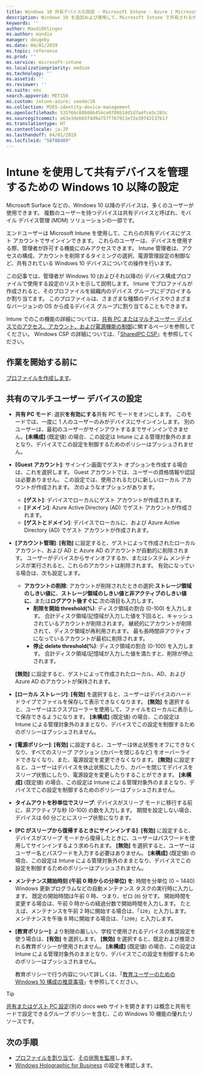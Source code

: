 ```yaml
---
title: Windows 10 共有デバイスの設定 - Microsoft Intune - Azure | Microsoft Docs
description: Windows 10 を追加および使用して、Microsoft Intune で共有されるか複数のユーザーによって使用されるデバイスを構成します。 すべての設定と、Microsoft Surface などのデバイスでのその動作のリストを参照してください。 デバイス構成プロファイルで、ゲスト アカウントの制御、アカウントの管理、非アクティブなアカウントの削除、ローカル ストレージへの保存の許可または禁止、電源とスリープのオプションの設定、更新プログラムをインストールするタイミングの選択、および教育環境でのデバイスの使用を行います。
keywords: ''
author: MandiOhlinger
ms.author: mandia
manager: dougeby
ms.date: 04/01/2019
ms.topic: reference
ms.prod: ''
ms.service: microsoft-intune
ms.localizationpriority: medium
ms.technology: ''
ms.assetid: ''
ms.reviewer: ''
ms.suite: ems
search.appverid: MET150
ms.custom: intune-azure; seodec18
ms.collection: M365-identity-device-management
ms.openlocfilehash: 535f66c68b066454ce9706b1dd1d7a4fce5c265c
ms.sourcegitcommit: e63e3debb5f4d9a757f767913e72e39742137b17
ms.translationtype: HT
ms.contentlocale: ja-JP
ms.lasthandoff: 04/01/2019
ms.locfileid: "58788489"
---
```

# <a name="windows-10-and-later-settings-to-manage-shared-devices-using-intune"></a>Intune を使用して共有デバイスを管理するための Windows 10 以降の設定

Microsoft Surface などの、Windows 10 以降のデバイスは、多くのユーザーが使用できます。 複数のユーザーを持つデバイスは共有デバイスと呼ばれ、モバイル デバイス管理 (MDM) ソリューションの一部です。

エンドユーザーは Microsoft Intune を使用して、これらの共有デバイスにゲスト アカウントでサインインできます。 これらのユーザーは、デバイスを使用する際、管理者が許可する機能にのみアクセスできます。 Intune 管理者は、アクセスの構成、アカウントを削除するタイミングの選択、電源管理設定の制御など、共有されている Windows 10 デバイスについての操作を行います。

この記事では、管理者が Windows 10 (およびそれ以降の) デバイス構成プロファイルで使用する設定のリストを示して説明します。 Intune でプロファイルが作成されると、そのプロファイルを組織内のデバイス グループにデプロイするか割り当てます。 このプロファイルは、さまざまな種類のデバイスやさまざまなバージョンの OS から成るデバイス グループに割り当てることもできます。

Intune でのこの機能の詳細については、[共有 PC またはマルチユーザー デバイスでのアクセス、アカウント、および電源機能の制御](shared-user-device-settings.md)に関するページを参照してください。 Windows CSP の詳細については、「[SharedPC CSP](https://docs.microsoft.com/windows/client-management/mdm/sharedpc-csp)」を参照してください。

## <a name="before-your-begin"></a>作業を開始する前に

[プロファイルを作成します](shared-user-device-settings.md)。

## <a name="shared-multi-user-device-settings"></a>共有のマルチユーザー デバイスの設定

- **共有 PC モード**: 選択**を有効にする**共有 PC モードをオンにします。 このモードでは、一度に 1 人のユーザーのみがデバイスにサインインします。 別のユーザーは、最初のユーザーがサインアウトするまでサインインできません。**[未構成]** (既定値) の場合、この設定は Intune による管理対象外のままとなり、デバイスでこの設定を制御するためのポリシーはプッシュされません。
- **[Guest アカウント]**: サインイン画面でゲスト オプションを作成する場合は、これを選択します。 Guest アカウントでは、ユーザーの資格情報や認証は必要ありません。 この設定では、使用されるたびに新しいローカル アカウントが作成されます。 次のようなオプションがあります。
  - **[ゲスト]**: デバイスでローカルにゲスト アカウントが作成されます。
  - **[ドメイン]**: Azure Active Directory (AD) でゲスト アカウントが作成されます。
  - **[ゲストとドメイン]**: デバイスでローカルに、および Azure Active Directory (AD) でゲスト アカウントが作成されます。
- **[アカウント管理]**: **[有効]** に設定すると、ゲストによって作成されたローカル アカウント、および AD と Azure AD のアカウントが自動的に削除されます。 ユーザーがデバイスからサインオフするか、またはシステム メンテナンスが実行されると、これらのアカウントは削除されます。 有効になっている場合は、次も設定します。
  - **アカウントの削除**: アカウントが削除されたときの選択:**ストレージ領域のしきい値に**、**ストレージ領域のしきい値と非アクティブのしきい値に**、または**ログアウト後すぐに**.次の項目も入力します。
    - **削除を開始 threshold(%)**: ディスク領域の割合 (0-100) を入力します。 合計ディスク領域/記憶域が入力した値を下回ると、キャッシュされているアカウントが削除されます。 継続的にアカウントが削除されて、ディスク領域が再利用されます。 最も長時間非アクティブになっているアカウントが最初に削除されます。
    - **停止 delete threshold(%)**: ディスク領域の割合 (0-100) を入力します。 合計ディスク領域/記憶域が入力した値を満たすと、削除が停止されます。

  **[無効]** に設定すると、ゲストによって作成されたローカル、AD、および Azure AD のアカウントが保持されます。

- **[ローカル ストレージ]**: **[有効]** を選択すると、ユーザーはデバイスのハード ドライブでファイルを保存して表示できなくなります。 **[無効]** を選択すると、ユーザーはエクスプローラーを使用して、ファイルをローカルに表示して保存できるようになります。 **[未構成]** (既定値) の場合、この設定は Intune による管理対象外のままとなり、デバイスでこの設定を制御するためのポリシーはプッシュされません。
- **[電源ポリシー]**: **[有効]** に設定すると、ユーザーは休止状態をオフにできなくなり、すべてのスリープ アクション (カバーを閉じるなど) をオーバーライドできなくなり、また、電源設定を変更できなくなります。 **[無効]** に設定すると、ユーザーはデバイスを休止状態にしたり、カバーを閉じてデバイスをスリープ状態にしたり、電源設定を変更したりすることができます。 **[未構成]** (既定値) の場合、この設定は Intune による管理対象外のままとなり、デバイスでこの設定を制御するためのポリシーはプッシュされません。
- **タイムアウトを秒単位でスリープ**: デバイスがスリープ モードに移行する前に、非アクティブな秒 (0-100) の数を入力します。 期間を設定しない場合、デバイスは 60 分ごとにスリープ状態になります。
- **[PC がスリープから復帰するときにサインインする]**: **[有効]** に設定すると、デバイスがスリープ モードから復帰したときに、ユーザーはパスワードを使用してサインインするよう求められます。 **[無効]** を選択すると、ユーザーはユーザー名とパスワードを入力する必要はありません。 **[未構成]** (既定値) の場合、この設定は Intune による管理対象外のままとなり、デバイスでこの設定を制御するためのポリシーはプッシュされません。
- **メンテナンス開始時刻 (午前 0 時からの分単位) を**: 時間を分単位 (0 ~ 1440) Windows 更新プログラムなどの自動メンテナンス タスクの実行時に入力します。 既定の開始時間は午前 0 時、つまり、ゼロ (`0`) 分です。 開始時間を変更する場合は、午前 0 時からの経過分数で開始時間を入力します。 たとえば、メンテナンスを午前 2 時に開始する場合は、「`120`」と入力します。 メンテナンスを午後 8 時に開始する場合は、「`1200`」と入力します。
- **[教育ポリシー]**: より制限の厳しい、学校で使用されるデバイスの推奨設定を使う場合は、**[有効]** を選択します。 **[無効]** を選択すると、既定および推奨される教育ポリシーが使用されません。 **[未構成]** (既定値) の場合、この設定は Intune による管理対象外のままとなり、デバイスでこの設定を制御するためのポリシーはプッシュされません。

  教育ポリシーで行う内容について詳しくは、「[教育ユーザーのための Windows 10 構成の推奨事項](https://docs.microsoft.com/education/windows/configure-windows-for-education)」を参照してください。

> [!TIP]
> [共有またはゲスト PC 設定](https://docs.microsoft.com/windows/configuration/set-up-shared-or-guest-pc)(別の docs web サイトを開きます) は概念と共有モードで設定できるグループ ポリシーを含む、この Windows 10 機能の優れたリソースです。

## <a name="next-steps"></a>次の手順

- [プロファイルを割り当て](device-profile-assign.md)、[その状態を監視](device-profile-monitor.md)します。
- [Windows Holographic for Business](shared-user-device-settings-windows-holographic.md) の設定を確認します。

